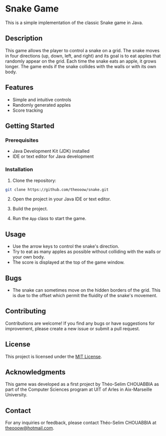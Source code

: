 # Snake Game

This is a simple implementation of the classic Snake game in Java.

## Description

This game allows the player to control a snake on a grid. The snake moves in four directions (up, down, left, and right) and its goal is to eat apples that randomly appear on the grid. Each time the snake eats an apple, it grows longer. The game ends if the snake collides with the walls or with its own body.

## Features

- Simple and intuitive controls
- Randomly generated apples
- Score tracking

## Getting Started

### Prerequisites

- Java Development Kit (JDK) installed
- IDE or text editor for Java development

### Installation

1. Clone the repository:

```bash
git clone https://github.com/theooow/snake.git
```


2. Open the project in your Java IDE or text editor.

3. Build the project.

4. Run the `App` class to start the game.

## Usage

- Use the arrow keys to control the snake's direction.
- Try to eat as many apples as possible without colliding with the walls or your own body.
- The score is displayed at the top of the game window.

## Bugs

- The snake can sometimes move on the hidden borders of the grid. This is due to the offset which permit the fluidity of the snake's movement.

## Contributing

Contributions are welcome! If you find any bugs or have suggestions for improvement, please create a new issue or submit a pull request.

## License

This project is licensed under the [MIT License](LICENSE).

## Acknowledgments

This game was developed as a first project by Théo-Selim CHOUABBIA as part of the Computer Sciences program at UIT of Arles in Aix-Marseille University.

## Contact

For any inquiries or feedback, please contact Théo-Selim CHOUABBIA at theooow@hotmail.com.
